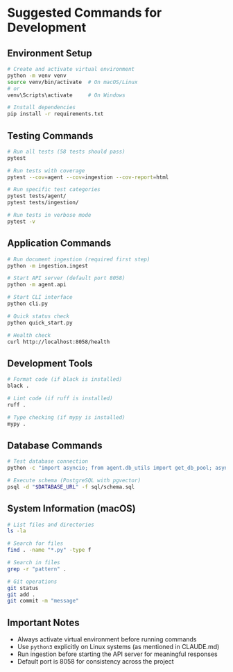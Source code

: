# Suggested Commands for Development

## Environment Setup
```bash
# Create and activate virtual environment
python -m venv venv
source venv/bin/activate  # On macOS/Linux
# or
venv\Scripts\activate     # On Windows

# Install dependencies
pip install -r requirements.txt
```

## Testing Commands
```bash
# Run all tests (58 tests should pass)
pytest

# Run tests with coverage
pytest --cov=agent --cov=ingestion --cov-report=html

# Run specific test categories
pytest tests/agent/
pytest tests/ingestion/

# Run tests in verbose mode
pytest -v
```

## Application Commands
```bash
# Run document ingestion (required first step)
python -m ingestion.ingest

# Start API server (default port 8058)
python -m agent.api

# Start CLI interface
python cli.py

# Quick status check
python quick_start.py

# Health check
curl http://localhost:8058/health
```

## Development Tools
```bash
# Format code (if black is installed)
black .

# Lint code (if ruff is installed) 
ruff .

# Type checking (if mypy is installed)
mypy .
```

## Database Commands
```bash
# Test database connection
python -c "import asyncio; from agent.db_utils import get_db_pool; asyncio.run(get_db_pool())"

# Execute schema (PostgreSQL with pgvector)
psql -d "$DATABASE_URL" -f sql/schema.sql
```

## System Information (macOS)
```bash
# List files and directories
ls -la

# Search for files
find . -name "*.py" -type f

# Search in files
grep -r "pattern" .

# Git operations
git status
git add .
git commit -m "message"
```

## Important Notes
- Always activate virtual environment before running commands
- Use `python3` explicitly on Linux systems (as mentioned in CLAUDE.md)
- Run ingestion before starting the API server for meaningful responses
- Default port is 8058 for consistency across the project